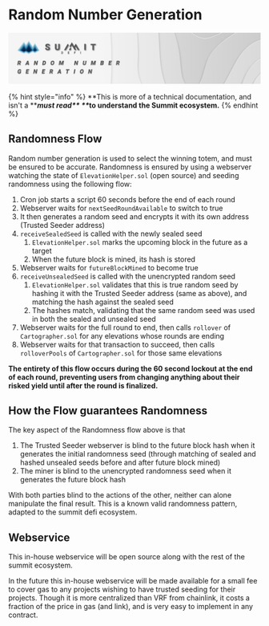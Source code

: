 # Random Number Generation

![](<../../.gitbook/assets/RNG Masthead.jpg>)

{% hint style="info" %}
**This is more of a technical documentation, and isn't a **_**must read\*\* \*\***_**to understand the Summit ecosystem.**
{% endhint %}

## **Randomness Flow**

Random number generation is used to select the winning totem, and must be ensured to be accurate. Randomness is ensured by using a webserver watching the state of `ElevationHelper.sol` (open source) and seeding randomness using the following flow:

1. Cron job starts a script 60 seconds before the end of each round
2. Webserver waits for `nextSeedRoundAvailable` to switch to true
3. It then generates a random seed and encrypts it with its own address (Trusted Seeder address)
4. `receiveSealedSeed` is called with the newly sealed seed
   1. `ElevationHelper.sol` marks the upcoming block in the future as a target
   2. When the future block is mined, its hash is stored
5. Webserver waits for `futureBlockMined` to become true
6. `receiveUnsealedSeed` is called with the unencrypted random seed
   1. `ElevationHelper.sol` validates that this is true random seed by hashing it with the Trusted Seeder address (same as above), and matching the hash against the sealed seed
   2. The hashes match, validating that the same random seed was used in both the sealed and unsealed seed
7. Webserver waits for the full round to end, then calls `rollover` of `Cartographer.sol` for any elevations whose rounds are ending
8. Webserver waits for that transaction to succeed, then calls `rolloverPools` of `Cartographer.sol` for those same elevations

**The entirety of this flow occurs during the 60 second lockout at the end of each round, preventing users from changing anything about their risked yield until after the round is finalized.**

## How the Flow guarantees Randomness

The key aspect of the Randomness flow above is that

1. The Trusted Seeder webserver is blind to the future block hash when it generates the initial randomness seed (through matching of sealed and hashed unsealed seeds before and after future block mined)
2. The miner is blind to the unencrypted randomness seed when it generates the future block hash

With both parties blind to the actions of the other, neither can alone manipulate the final result. This is a known valid randomness pattern, adapted to the summit defi ecosystem.

## Webservice

This in-house webservice will be open source along with the rest of the summit ecosystem.

In the future this in-house webservice will be made available for a small fee to cover gas to any projects wishing to have trusted seeding for their projects. Though it is more centralized than VRF from chainlink, it costs a fraction of the price in gas (and link), and is very easy to implement in any contract.
